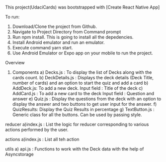 This project(UdaciCards) was bootstrapped with [Create React Native App]

To run:
1) Download/Clone the project from Github.
2) Navigate to Project Directory from Command prompt
3) Run npm install. This is going to install all the depedencies.
5) Install Android emulator and run an emulator.
6) Execute command yarn start.
7) Use Android Emulator or Expo app on your mobile to run the project.

Overview
1) Components
 a) Decks.js : To display the list of Decks along with the cards count.
 b) DeckDetails.js : Displays the deck details (Deck Title, number of cards) and an option to   start the quiz and add a card
 b) AddDeck.js: To add a new deck.
    Input field : Title of the deck
 c) AddCard.js : To add a new card to the deck
    Input field : Question and answer
 e) Quiz.js : Display the questions from the deck with an option to display the answer and     two buttons to get user input for the answer.
 f) QuizResults: Display the Quiz Results in percentage
 g) TextButton.js : Generic class for all the buttons. Can be used by passing style.

reducer
  a)index.js : List the logic for reducer corresponding to various actions performed by the user.

actions
  a)index.js : List all teh action

utils
a) api.js : Functions to work with the Deck data with the help of Asyncstorage
